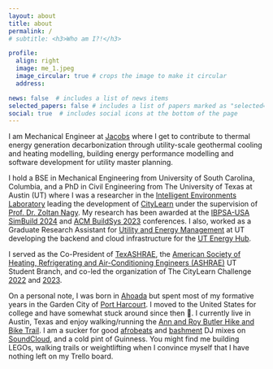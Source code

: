 ```yaml
---
layout: about
title: about
permalink: /
# subtitle: <h3>Who am I?!</h3>

profile:
  align: right
  image: me_1.jpeg
  image_circular: true # crops the image to make it circular
  address:

news: false  # includes a list of news items
selected_papers: false # includes a list of papers marked as "selected={true}"
social: true  # includes social icons at the bottom of the page
---
```


I am Mechanical Engineer at [Jacobs](https://www.jacobs.com) where I get to contribute to thermal energy generation decarbonization through utility-scale geothermal cooling and heating modelling, building energy performance modelling and software development for utility master planning.

I hold a BSE in Mechanical Engineering from University of South Carolina, Columbia, and a PhD in Civil Engineering from The University of Texas at Austin (UT) where I was a researcher in the [Intelligent Environments Laboratory](https://www.ie-lab.org) leading the development of [CityLearn](https://www.citylearn.net) under the supervision of [Prof. Dr. Zoltan Nagy](https://www.ie-lab.org/author/zoltan-nagy/). My research has been awarded at the [IBPSA-USA SimBuild 2024](https://ibpsa.us/simbuild-2024-celebrating-two-decades/) and [ACM BuildSys 2023](https://buildsys.acm.org/2023/) conferences. I also, worked as a Graduate Research Assistant for [Utility and Energy Management](https://utilities.utexas.edu) at UT developing the backend and cloud infrastructure for the [UT Energy Hub](https://utenergyhub.utilities.utexas.edu/login).

I served as the Co-President of [TexASHRAE](https://sites.utexas.edu/ashrae/), the [American Society of Heating, Refrigerating and Air-Conditioning Engineers (ASHRAE)](https://www.ashrae.org) UT Student Branch, and co-led the organization of The CityLearn Challenge [2022](https://www.aicrowd.com/challenges/neurips-2022-citylearn-challenge) and [2023](https://www.aicrowd.com/challenges/neurips-2023-citylearn-challenge).

On a personal note, I was born in [Ahoada](https://en.wikipedia.org/wiki/Ahoada) but spent most of my formative years in the Garden City of [Port Harcourt](https://en.wikipedia.org/wiki/Port_Harcourt). I moved to the United States for college and have somewhat stuck around since then :slightly_smiling_face:. I currently live in Austin, Texas and enjoy walking/running the [Ann and Roy Butler Hike and Bike Trail](https://www.austintexas.gov/sites/default/files/files/Parks/GIS/AnnRoyButlerTrailUpdate.pdf). I am a sucker for good [afrobeats](https://en.wikipedia.org/wiki/Afrobeats) and [bashment](https://en.wikipedia.org/wiki/Dancehall) DJ mixes on [SoundCloud](https://soundcloud.com/kingsley-nweye), and a cold pint of Guinness. You might find me building LEGOs, walking trails or weightlifting when I convince myself that I have nothing left on my Trello board.

<!-- I had spent my Summer 2024 interning  where I learned about the engineering design work that goes into building thermal energy networks as well as the efforts required for campus and district master planning. It was a great opportunity to also develop my energy modeling and software development skills, while learning from the engineer's at the [world's number one design firm](https://www.enr.com/toplists/2023-top-500-design-firms-preview)! -->

<!-- Born in [Ahoada](https://en.wikipedia.org/wiki/Ahoada), in the southern part of Nigeria, I am of the [Ekpeye](https://en.wikipedia.org/wiki/Ekpeye_people) and [Igbo](https://en.wikipedia.org/wiki/Igbo_people) tribes. I spent most of my formative years in the garden city of [Port Harcourt](https://en.wikipedia.org/wiki/Port_Harcourt) but moved to the United States for college and have somewhat stuck around since then :slightly_smiling_face:. I am a sucker for good [afrobeats](https://en.wikipedia.org/wiki/Afrobeats) and [bashment](https://en.wikipedia.org/wiki/Dancehall) DJ mixes on [SoundCloud](https://soundcloud.com/kingsley-nweye), cheap wine, Guinness and [jollof](https://en.wikipedia.org/wiki/Jollof_rice) rice. You might find me building LEGOs or weightlifting in the gym when I convince myself that I have nothing left on my Trello board. -->

<!-- My research interests include occupant-centric control of distributed energy resources, energy flexibility of grid-interactive efficient buildings (GEBs) and the use of reinforcement learning for building energy systems control towards building electrification and decarbonization.  -->
